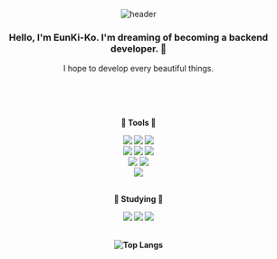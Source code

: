 <div align ="center">

![header](https://capsule-render.vercel.app/api?type=waving&text=Hello%20Stranger%20👋&color=timeGradient&height=270&section=header&fontColor=FFFFFF&fontSize=80&animation=twinkling)


### Hello, I'm EunKi-Ko. I'm dreaming of becoming a backend developer. 🌱
I hope to develop every beautiful things.

<br><br>

<br/><b>🫧 Tools 🫧<b/><br/>



<img src="https://img.shields.io/badge/Python-003399?style=plastic&logo=Python&logoColor=white"/>
<img src="https://img.shields.io/badge/JavaScript-F7DF1E?style=plastic&logo=JavaScript&logoColor=white"/>
<img src="https://img.shields.io/badge/django-22741C?style=plastic&logo=DJANGO&logoColor=white"/>

<br/>
<img src="https://img.shields.io/badge/SQLite-003B57?style=plastic&logo=SQLite&logoColor=white"/>
<img src="https://img.shields.io/badge/PostgreSQL-4169E1?style=plastic&logo=PostgreSQL&logoColor=white"/>
<img src="https://img.shields.io/badge/MySQL-4479A1?style=plastic&logo=MySQL&logoColor=white"/>

<br/>
<img src="https://img.shields.io/badge/HTML5-E34F26?style=plastic&logo=HTML5&logoColor=white"/>
<img src="https://img.shields.io/badge/CSS3-1572B6?style=plastic&logo=CSS3&logoColor=white"/>

<br>
<img src="https://img.shields.io/badge/amazonaws-232F3E?style=plastic&logo=amazonaws&logoColor=white"/>  
<br>

<br/><b>🫧 Studying 🫧</b>  

<img src="https://img.shields.io/badge/Docker-2496ED?style=plastic&logo=Docker&logoColor=white"/>
<img src="https://img.shields.io/badge/Nginx-009639?style=plastic&logo=Nginx&logoColor=white"/>
<img src="https://img.shields.io/badge/Celery-37814A?style=plastic&logo=Celery&logoColor=white"/>
  

<br>
<br>
</div>
<div align ="center">

<!--![SliverKi's GitHub stats](https://github-readme-stats.vercel.app/api?username=sliverKi&theme=codeSTACKr&show_icons=true)-->
![Top Langs](https://github-readme-stats.vercel.app/api/top-langs/?username=sliverKi&layout=compact&theme=codeSTACKr)

</div>

<!--
**sliverKi/sliverKi** is a ✨ _special_ ✨ repository because its `README.md` (this file) appears on your GitHub profile.

Here are some ideas to get you started:

- 🔭 I’m currently working on ...
- 🌱 I’m currently learning ...
- 👯 I’m looking to collaborate on ...
- 🤔 I’m looking for help with ...
- 💬 Ask me about ...
- 📫 How to reach me: ...
- 😄 Pronouns: ...
- ⚡ Fun fact: ...
-->

